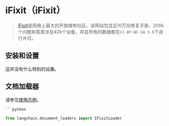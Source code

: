 # iFixit（iFixit）

>[iFixit](https://www.ifixit.com)是网络上最大的开放维修社区。该网站包含近10万份修复手册，200k个问题和答案涉及42k个设备，并且所有的数据都在`CC-BY-NC-SA 3.0`下进行许可。

## 安装和设置

这并没有什么特别的设置。

## 文档加载器

请参见[使用示例](../modules/indexes/document_loaders/examples/ifixit.ipynb)。

```python
```python

from langchain.document_loaders import IFixitLoader

```

